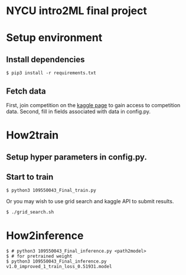 # NYCU intro2ML final project
# Setup environment
## Install dependencies
```shell
$ pip3 install -r requirements.txt
```
## Fetch data
First, join competition on the [kaggle page](https://www.kaggle.com/competitions/tabular-playground-series-aug-2022/data) to gain access to competition data.
Second, fill in fields associated with data in config.py.

# How2train
## Setup hyper parameters in config.py.
## Start to train
```shell
$ python3 109550043_Final_train.py
```
Or you may wish to use grid search and kaggle API to submit results.
```shell
$ ./grid_search.sh
```
# How2inference
```shell
$ # python3 109550043_Final_inference.py <path2model>
$ # for pretrained weight
$ python3 109550043_Final_inference.py v1.0_improved_1_train_loss_0.51931.model
```
